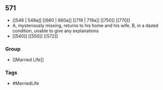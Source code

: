 ## 571
- [[548 | 548a]] [[660 | 660a]] [[719 | 719a]] [[750]] [[770]] 
- A, mysteriously missing, returns to his home and his wife, B, in a dazed condition, unable to give any explanations
- [[540]] [[550]] [[572]] 


### Group
- [[Married Life]]

### Tags
- #MarriedLife

